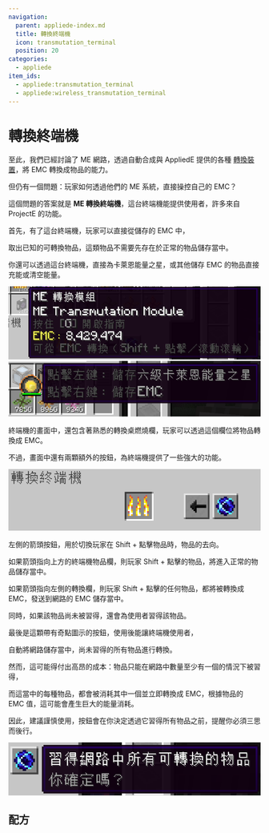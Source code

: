 ```yaml
---
navigation:
  parent: appliede-index.md
  title: 轉換終端機
  icon: transmutation_terminal
  position: 20
categories:
  - appliede
item_ids:
  - appliede:transmutation_terminal
  - appliede:wireless_transmutation_terminal
---
```


# 轉換終端機

<GameScene zoom="8" background="transparent">
  <ImportStructure src="assemblies/transmutation_terminal.snbt" />
</GameScene>

至此，我們已經討論了 ME 網路，透過自動合成與 AppliedE 提供的各種 [轉換裝置](transmutation_devices.md)，將 EMC 轉換成物品的能力。

但仍有一個問題：玩家如何透過他們的 ME 系統，直接操控自己的 EMC？

這個問題的答案就是 **ME 轉換終端機**，這台終端機能提供使用者，許多來自 ProjectE <ItemLink id="projecte:transmutation_table" /> 的功能。

首先，有了這台終端機，玩家可以直接從儲存的 EMC 中，

取出已知的可轉換物品，這類物品不需要先存在於正常的物品儲存當中。

你還可以透過這台終端機，直接為卡萊恩能量之星，或其他儲存 EMC 的物品直接充能或清空能量。

![Transmutable item](diagrams/transmutable_item.png)
![Klein star filling](diagrams/klein_star_filling.png)

終端機的畫面中，還包含著熟悉的轉換桌燃燒欄，玩家可以透過這個欄位將物品轉換成 EMC。

不過，畫面中還有兩顆額外的按鈕，為終端機提供了一些強大的功能。

![Terminal UI](diagrams/terminal_ui.png)

左側的箭頭按鈕，用於切換玩家在 Shift + 點擊物品時，物品的去向。

如果箭頭指向上方的終端機物品欄，則玩家 Shift + 點擊的物品，將進入正常的物品儲存當中。

如果箭頭指向左側的轉換欄，則玩家 Shift + 點擊的任何物品，都將被轉換成 EMC，發送到網路的 EMC 儲存當中。

同時，如果該物品尚未被習得，還會為使用者習得該物品。

最後是這顆帶有奇點圖示的按鈕，使用後能讓終端機使用者，

自動將網路儲存當中，尚未習得的所有物品進行轉換。

然而，這可能得付出高昂的成本：物品只能在網路中數量至少有一個的情況下被習得，

而這當中的每種物品，都會被消耗其中一個並立即轉換成 EMC，根據物品的 EMC 值，這可能會產生巨大的能量消耗。

因此，建議謹慎使用，按鈕會在你決定透過它習得所有物品之前，提醒你必須三思而後行。

![Are you sure?](diagrams/are_you_sure.png)

## 配方

<RecipeFor id="appliede:transmutation_terminal" />
